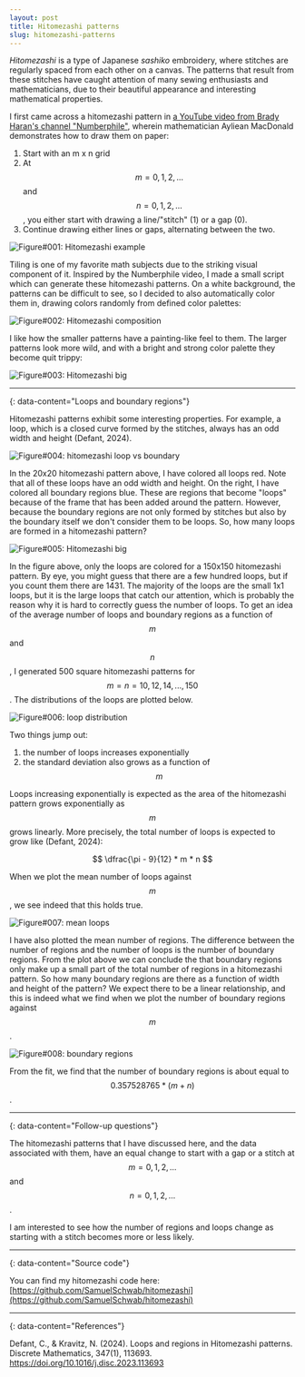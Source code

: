 ```yaml
---
layout: post
title: Hitomezashi patterns
slug: hitomezashi-patterns
---
```


*Hitomezashi* is a type of Japanese *sashiko* embroidery, where stitches are regularly spaced from each other on a canvas.
The patterns that result from these stitches have caught attention of many sewing enthusiasts and mathematicians, due to their beautiful appearance and interesting mathematical properties.

I first came across a hitomezashi pattern in [a YouTube video from Brady Haran's channel "Numberphile"](https://www.youtube.com/watch?v=JbfhzlMk2eY), wherein mathematician Ayliean MacDonald demonstrates how to draw them on paper:

1. Start with an m x n grid
2. At $$m=0,1,2,...$$ and $$n=0,1,2,...$$, you either start with drawing a line/"stitch" (1) or a gap (0).
3. Continue drawing either lines or gaps, alternating between the two.

![Figure#001: Hitomezashi example](../assets/images/figures/hitomezashi_example.png)

Tiling is one of my favorite math subjects due to the striking visual component of it.
Inspired by the Numberphile video, I made a small script which can generate these hitomezashi patterns.
On a white background, the patterns can be difficult to see, so I decided to also automatically color them in, drawing colors randomly from defined color palettes:

![Figure#002: Hitomezashi composition](../assets/images/figures/hitomezashi_composition.png)

I like how the smaller patterns have a painting-like feel to them.
The larger patterns look more wild, and with a bright and strong color palette they become quit trippy:

![Figure#003: Hitomezashi big](../assets/images/figures/hitomezashi_big.png)

---
{: data-content="Loops and boundary regions"}

Hitomezashi patterns exhibit some interesting properties.
For example, a loop, which is a closed curve formed by the stitches, always has an odd width and height (Defant, 2024).

![Figure#004: hitomezashi loop vs boundary](../assets/images/figures/hitomezashi_loop_vs_boundary.png)

In the 20x20 hitomezashi pattern above, I have colored all loops red.
Note that all of these loops have an odd width and height.
On the right, I have colored all boundary regions blue.
These are regions that become "loops" because of the frame that has been added around the pattern.
However, because the boundary regions are not only formed by stitches but also by the boundary itself we don't consider them to be loops.
So, how many loops are formed in a hitomezashi pattern?

![Figure#005: Hitomezashi big](../assets/images/figures/hitomezashi_big_loops.png)

In the figure above, only the loops are colored for a 150x150 hitomezashi pattern. 
By eye, you might guess that there are a few hundred loops, but if you count them there are 1431.
The majority of the loops are the small 1x1 loops, but it is the large loops that catch our attention, which is probably the reason why it is hard to correctly guess the number of loops.
To get an idea of the average number of loops and boundary regions as a function of $$m$$ and $$n$$, I generated 500 square hitomezashi patterns for $$m = n = 10, 12, 14, ..., 150$$.
The distributions of the loops are plotted below.

![Figure#006: loop distribution](../assets/images/figures/loop_distribution.png)

Two things jump out:
1. the number of loops increases exponentially
2. the standard deviation also grows as a function of $$m$$

Loops increasing exponentially is expected as the area of the hitomezashi pattern grows exponentially as $$m$$ grows linearly.
More precisely, the total number of loops is expected to grow like (Defant, 2024):

$$ \dfrac{\pi - 9}{12} * m * n $$

When we plot the mean number of loops against $$m$$, we see indeed that this holds true.

![Figure#007: mean loops](../assets/images/figures/mean_loops_regions.png)

I have also plotted the mean number of regions.
The difference between the number of regions and the number of loops is the number of boundary regions.
From the plot above we can conclude the that boundary regions only make up a small part of the total number of regions in a hitomezashi pattern.
So how many boundary regions are there as a function of width and height of the pattern?
We expect there to be a linear relationship, and this is indeed what we find when we plot the number of boundary regions against $$m$$.

![Figure#008: boundary regions](../assets/images/figures/boundary_regions.png)

From the fit, we find that the number of boundary regions is about equal to $$0.357528765 * (m + n)$$.

---
{: data-content="Follow-up questions"}

The hitomezashi patterns that I have discussed here, and the data associated with them, have an equal change to start with a gap or a stitch at $$m=0,1,2,...$$ and $$n=0,1,2,...$$.

I am interested to see how the number of regions and loops change as starting with a stitch becomes more or less likely.

---
{: data-content="Source code"}

You can find my hitomezashi code here:
[https://github.com/SamuelSchwab/hitomezashi](https://github.com/SamuelSchwab/hitomezashi)

---
{: data-content="References"}

Defant, C., & Kravitz, N. (2024). Loops and regions in Hitomezashi patterns. Discrete Mathematics, 347(1), 113693. https://doi.org/10.1016/j.disc.2023.113693